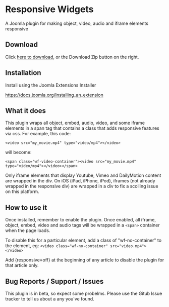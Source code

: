 # Responsive Widgets
A Joomla plugin for making object, video, audio and iframe elements responsive

## Download
Click [here to download](https://github.com/widgetfactory/wf_responsive_widgets/archive/master.zip), or the Download Zip button on the right.

## Installation
Install using the Joomla Extensions Installer

https://docs.joomla.org/Installing_an_extension

## What it does
This plugin wraps all object, embed, audio, video, and some iframe elements in a span tag that contains a class that adds responsive features via css. For example, this code:

`<video src="my_movie.mp4" type="video/mp4"></video>`

will become:

`<span class="wf-video-container"><video src="my_movie.mp4" type="video/mp4"></video></span>`

Only iframe elements that display Youtube, Vimeo and DailyMotion content are wrapped in the div. On iOS (iPad, iPhone, iPod), iframes (not already wrapped in the responsive div) are wrapped in a div to fix a scolling issue on this platform.

## How to use it
Once installed, remember to enable the plugin. Once enabled, all iframe, object, embed, video and audio tags will be wrapped in a `<span>` container when the page loads.

To disable this for a particular element, add a class of "wf-no-container" to the element, eg: `<video class="wf-no-container" src="video.mp4"></video>`

Add {responsive=off} at the beginning of any article to disable the plugin for that article only.

## Bug Reports / Support / Issues
This plugin is in beta, so expect some probelms. Please use the Gitub Issue tracker to tell us about a any you've found.
